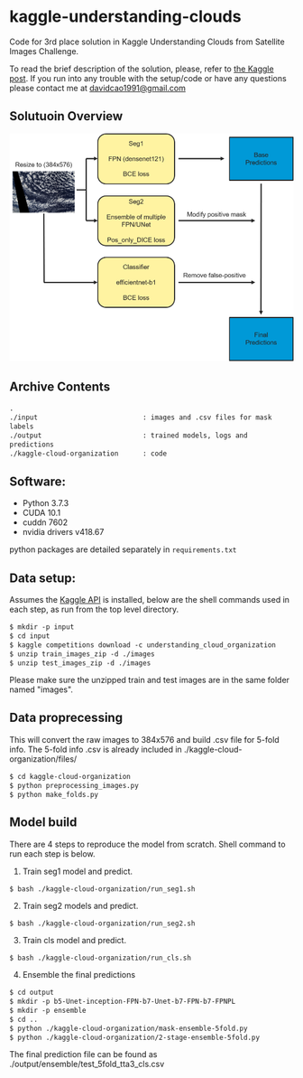 # kaggle-understanding-clouds
Code for 3rd place solution in Kaggle Understanding Clouds from Satellite Images Challenge.

To read the brief description of the solution, please, refer to [the Kaggle post](https://www.kaggle.com/c/understanding_cloud_organization/discussion/117949). If you run into any trouble with the setup/code or have any questions please contact me at davidcao1991@gmail.com

## Solutuoin Overview
![image](https://github.com/naivelamb/kaggle-cloud-organization/blob/master/png/overview.png)

## Archive Contents
```
.
./input                          : images and .csv files for mask labels
./output                         : trained models, logs and predictions
./kaggle-cloud-organization      : code
```

## Software:
* Python 3.7.3
* CUDA 10.1
* cuddn 7602
* nvidia drivers v418.67

python packages are detailed separately in `requirements.txt`

## Data setup:
Assumes the [Kaggle API](https://github.com/Kaggle/kaggle-api) is installed, below are the shell commands used in each step, as run from the top level directory.
```
$ mkdir -p input
$ cd input
$ kaggle competitions download -c understanding_cloud_organization
$ unzip train_images_zip -d ./images
$ unzip test_images_zip -d ./images
```
Please make sure the unzipped train and test images are in the same folder named "images".

## Data proprecessing
This will convert the raw images to 384x576 and build .csv file for 5-fold info. The 5-fold info .csv is already included in ./kaggle-cloud-organization/files/
```
$ cd kaggle-cloud-organization
$ python preprocessing_images.py
$ python make_folds.py
```

## Model build
There are 4 steps to reproduce the model from scratch. Shell command to run each step is below.
1. Train seg1 model and predict.
```
$ bash ./kaggle-cloud-organization/run_seg1.sh
```
2. Train seg2 models and predict.
```
$ bash ./kaggle-cloud-organization/run_seg2.sh
```
3. Train cls model and predict.
```
$ bash ./kaggle-cloud-organization/run_cls.sh
```
4. Ensemble the final predictions
```
$ cd output
$ mkdir -p b5-Unet-inception-FPN-b7-Unet-b7-FPN-b7-FPNPL
$ mkdir -p ensemble
$ cd ..
$ python ./kaggle-cloud-organization/mask-ensemble-5fold.py
$ python ./kaggle-cloud-organization/2-stage-ensemble-5fold.py
```
The final prediction file can be found as ./output/ensemble/test_5fold_tta3_cls.csv

